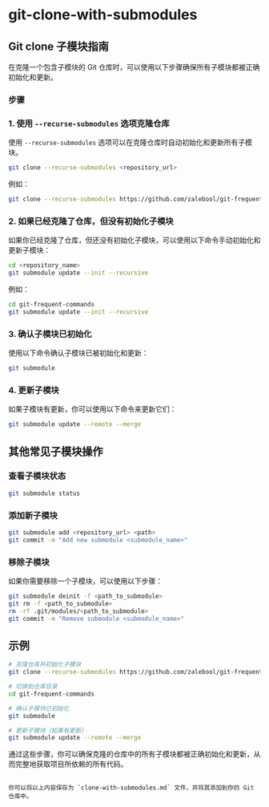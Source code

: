 # git-clone-with-submodules

## Git clone 子模块指南

在克隆一个包含子模块的 Git 仓库时，可以使用以下步骤确保所有子模块都被正确初始化和更新。

### 步骤

### 1. 使用 `--recurse-submodules` 选项克隆仓库

使用 `--recurse-submodules` 选项可以在克隆仓库时自动初始化和更新所有子模块。

```bash
git clone --recurse-submodules <repository_url>
```

例如：

```bash
git clone --recurse-submodules https://github.com/zalebool/git-frequent-commands.git
```

### 2. 如果已经克隆了仓库，但没有初始化子模块

如果你已经克隆了仓库，但还没有初始化子模块，可以使用以下命令手动初始化和更新子模块：

```bash
cd <repository_name>
git submodule update --init --recursive
```

例如：

```bash
cd git-frequent-commands
git submodule update --init --recursive
```

### 3. 确认子模块已初始化

使用以下命令确认子模块已被初始化和更新：

```bash
git submodule
```

### 4. 更新子模块

如果子模块有更新，你可以使用以下命令来更新它们：

```bash
git submodule update --remote --merge
```

## 其他常见子模块操作

### 查看子模块状态

```bash
git submodule status
```

### 添加新子模块

```bash
git submodule add <repository_url> <path>
git commit -m "Add new submodule <submodule_name>"
```

### 移除子模块

如果你需要移除一个子模块，可以使用以下步骤：

```bash
git submodule deinit -f <path_to_submodule>
git rm -f <path_to_submodule>
rm -rf .git/modules/<path_to_submodule>
git commit -m "Remove submodule <submodule_name>"
```

## 示例

```bash
# 克隆仓库并初始化子模块
git clone --recurse-submodules https://github.com/zalebool/git-frequent-commands.git

# 切换到仓库目录
cd git-frequent-commands

# 确认子模块已初始化
git submodule

# 更新子模块（如果有更新）
git submodule update --remote --merge
```

通过这些步骤，你可以确保克隆的仓库中的所有子模块都被正确初始化和更新，从而完整地获取项目所依赖的所有代码。
```

你可以将以上内容保存为 `clone-with-submodules.md` 文件，并将其添加到你的 Git 仓库中。
